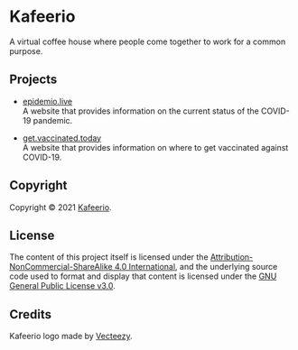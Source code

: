 
# Kafeerio

A virtual coffee house where people come together to work for a common purpose.


## Projects

- [epidemio.live](https://github.com/kafeerio/epidemio.live)  
  A website that provides information on the current status of the COVID-19 pandemic.

- [get.vaccinated.today](https://github.com/kafeerio/get.vaccinated.today)  
  A website that provides information on where to get vaccinated against COVID-19.


## Copyright

Copyright &copy; 2021 [Kafeerio](https://kafeerio.org).


## License

The content of this project itself is licensed under the [Attribution-NonCommercial-ShareAlike 4.0 International](https://creativecommons.org/licenses/by-nc-sa/4.0/), and the underlying source code used to format and display that content is licensed under the [GNU General Public License v3.0](LICENSE).


## Credits

Kafeerio logo made by [Vecteezy](https://www.vecteezy.com).
